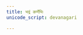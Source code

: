 ```yaml
---
title: भद्रं कर्णेभिः
unicode_script: devanagari

---
```


<div class="js_include" url="/vedAH/Rk/shAkalam/saMhitA/01/aMshAH/bhadraM_karNebhiH.md"  newLevelForH1="2" includeTitle="true"> </div>  

<div class="js_include" url="/vedAH/Rk/shAkalam/saMhitA/01/aMshAH/svasti_na_indro.md"  newLevelForH1="2" includeTitle="true"> </div>  
